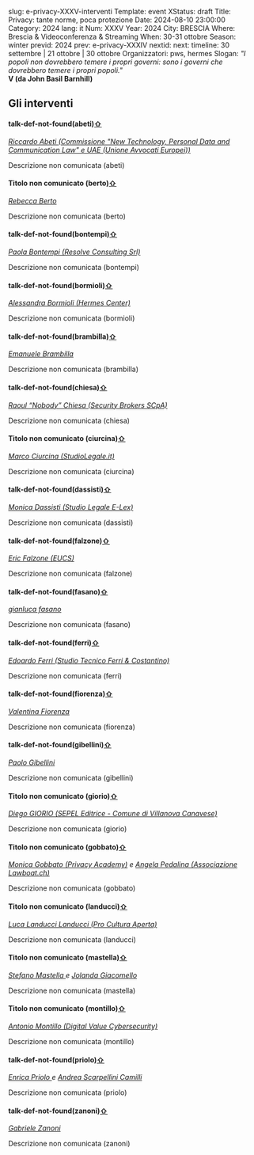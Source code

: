 slug: e-privacy-XXXV-interventi
Template: event
XStatus: draft
Title: Privacy: tante norme, poca protezione
Date: 2024-08-10 23:00:00
Category: 2024
lang: it
Num: XXXV
Year: 2024
City: BRESCIA
Where: Brescia & Videoconferenza & Streaming
When: 30-31 ottobre
Season: winter
previd: 2024
prev: e-privacy-XXXIV
nextid:
next:
timeline: 30 settembre | 21 ottobre | 30 ottobre
Organizzatori: pws, hermes
Slogan: <i>"I popoli non dovrebbero temere i propri governi: sono i governi che dovrebbero temere i propri popoli."</i><br/><b>V (da John Basil Barnhill)</b>


## <a name="talks"></a>Gli interventi

#### <a name="abeti"></a> talk-def-not-found(abeti)<a href="/e-privacy-XXXV-programma.html#1m02">⇧</a>
*<a href="/e-privacy-XXXV-relatori.html#abeti">Riccardo Abeti (Commissione "New Technology, Personal Data and Communication Law"  e UAE (Unione Avvocati Europei))</a>*

Descrizione non comunicata (abeti)


#### <a name="berto"></a> Titolo non comunicato (berto)<a href="/e-privacy-XXXV-programma.html#1m07">⇧</a>
*<a href="/e-privacy-XXXV-relatori.html#berto">Rebecca Berto </a>*

Descrizione non comunicata (berto)


#### <a name="bontempi"></a> talk-def-not-found(bontempi)<a href="/e-privacy-XXXV-programma.html#1m03">⇧</a>
*<a href="/e-privacy-XXXV-relatori.html#bontempi">Paola Bontempi (Resolve Consulting Srl)</a>*

Descrizione non comunicata (bontempi)


#### <a name="bormioli"></a> talk-def-not-found(bormioli)<a href="/e-privacy-XXXV-programma.html#1p01">⇧</a>
*<a href="/e-privacy-XXXV-relatori.html#bormioli">Alessandra Bormioli (Hermes Center)</a>*

Descrizione non comunicata (bormioli)


#### <a name="brambilla"></a> talk-def-not-found(brambilla)<a href="/e-privacy-XXXV-programma.html#2m02">⇧</a>
*<a href="/e-privacy-XXXV-relatori.html#brambilla">Emanuele Brambilla </a>*

Descrizione non comunicata (brambilla)


#### <a name="chiesa"></a> talk-def-not-found(chiesa)<a href="/e-privacy-XXXV-programma.html#1p03">⇧</a>
*<a href="/e-privacy-XXXV-relatori.html#chiesa">Raoul “Nobody” Chiesa (Security Brokers SCpA)</a>*

Descrizione non comunicata (chiesa)


#### <a name="ciurcina"></a> Titolo non comunicato (ciurcina)<a href="/e-privacy-XXXV-programma.html#2m01">⇧</a>
*<a href="/e-privacy-XXXV-relatori.html#ciurcina">Marco Ciurcina (StudioLegale.it)</a>*

Descrizione non comunicata (ciurcina)


#### <a name="dassisti"></a> talk-def-not-found(dassisti)<a href="/e-privacy-XXXV-programma.html#1p06">⇧</a>
*<a href="/e-privacy-XXXV-relatori.html#dassisti">Monica Dassisti (Studio Legale E-Lex)</a>*

Descrizione non comunicata (dassisti)


#### <a name="falzone"></a> talk-def-not-found(falzone)<a href="/e-privacy-XXXV-programma.html#1p04">⇧</a>
*<a href="/e-privacy-XXXV-relatori.html#falzone">Eric Falzone (EUCS)</a>*

Descrizione non comunicata (falzone)


#### <a name="fasano"></a> talk-def-not-found(fasano)<a href="/e-privacy-XXXV-programma.html#1p05">⇧</a>
*<a href="/e-privacy-XXXV-relatori.html#fasano">gianluca fasano </a>*

Descrizione non comunicata (fasano)


#### <a name="ferri"></a> talk-def-not-found(ferri)<a href="/e-privacy-XXXV-programma.html#2m04">⇧</a>
*<a href="/e-privacy-XXXV-relatori.html#ferri">Edoardo Ferri (Studio Tecnico Ferri & Costantino)</a>*

Descrizione non comunicata (ferri)


#### <a name="fiorenza"></a> talk-def-not-found(fiorenza)<a href="/e-privacy-XXXV-programma.html#1m05">⇧</a>
*<a href="/e-privacy-XXXV-relatori.html#fiorenza">Valentina Fiorenza </a>*

Descrizione non comunicata (fiorenza)


#### <a name="gibellini"></a> talk-def-not-found(gibellini)<a href="/e-privacy-XXXV-programma.html#1m04">⇧</a>
*<a href="/e-privacy-XXXV-relatori.html#gibellini">Paolo Gibellini </a>*

Descrizione non comunicata (gibellini)


#### <a name="giorio"></a> Titolo non comunicato (giorio)<a href="/e-privacy-XXXV-programma.html#1m06">⇧</a>
*<a href="/e-privacy-XXXV-relatori.html#giorio">Diego GIORIO (SEPEL Editrice - Comune di Villanova Canavese)</a>*

Descrizione non comunicata (giorio)


#### <a name="gobbato"></a> Titolo non comunicato (gobbato)<a href="/e-privacy-XXXV-programma.html#2m06">⇧</a>
*<a href="/e-privacy-XXXV-relatori.html#gobbato">Monica Gobbato (Privacy Academy)</a> e <a href="/e-privacy-XXXV-relatori.html#pedalina">Angela Pedalina (Associazione Lawboat.ch)</a>*

Descrizione non comunicata (gobbato)


#### <a name="landucci"></a> Titolo non comunicato (landucci)<a href="/e-privacy-XXXV-programma.html#2m05">⇧</a>
*<a href="/e-privacy-XXXV-relatori.html#landucci">Luca Landucci Landucci (Pro Cultura Aperta)</a>*

Descrizione non comunicata (landucci)


#### <a name="mastella"></a> Titolo non comunicato (mastella)<a href="/e-privacy-XXXV-programma.html#1m01">⇧</a>
*<a href="/e-privacy-XXXV-relatori.html#mastella">Stefano Mastella </a> e <a href="/e-privacy-XXXV-relatori.html#giacomello">Jolanda Giacomello </a>*

Descrizione non comunicata (mastella)


#### <a name="montillo"></a> Titolo non comunicato (montillo)<a href="/e-privacy-XXXV-programma.html#1p07">⇧</a>
*<a href="/e-privacy-XXXV-relatori.html#montillo">Antonio Montillo (Digital Value Cybersecurity)</a>*

Descrizione non comunicata (montillo)


#### <a name="priolo"></a> talk-def-not-found(priolo)<a href="/e-privacy-XXXV-programma.html#2m03">⇧</a>
*<a href="/e-privacy-XXXV-relatori.html#priolo">Enrica Priolo </a> e <a href="/e-privacy-XXXV-relatori.html#scarpelli">Andrea Scarpellini Camilli </a>*

Descrizione non comunicata (priolo)


#### <a name="zanoni"></a> talk-def-not-found(zanoni)<a href="/e-privacy-XXXV-programma.html#1p02">⇧</a>
*<a href="/e-privacy-XXXV-relatori.html#zanoni">Gabriele Zanoni </a>*

Descrizione non comunicata (zanoni)




